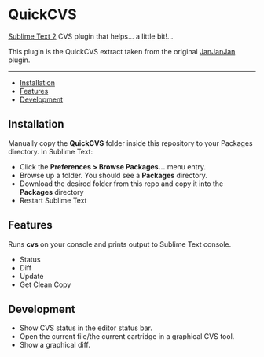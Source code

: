 QuickCVS
=================

[Sublime Text 2](http://www.sublimetext.com/2) CVS plugin that helps... a little bit!...

This plugin is the QuickCVS extract taken from the original [JanJanJan](JanJanJan/) plugin.

---

- [Installation](#installation)
- [Features](#features)
- [Development](#development)


Installation
------------
Manually copy the **QuickCVS** folder inside this repository to your Packages directory. In Sublime Text:

* Click the **Preferences > Browse Packages…** menu entry.
* Browse up a folder. You should see a **Packages** directory.
* Download the desired folder from this repo and copy it into the **Packages** directory
* Restart Sublime Text


Features
--------
Runs **cvs** on your console and prints output to Sublime Text console.
* Status
* Diff
* Update
* Get Clean Copy


Development
-----------
* Show CVS status in the editor status bar.
* Open the current file/the current cartridge in a graphical CVS tool.
* Show a graphical diff.
